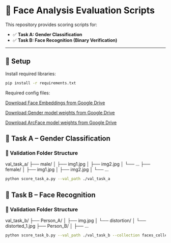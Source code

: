 # 🧪 Face Analysis Evaluation Scripts

This repository provides scoring scripts for:

- ✅ **Task A: Gender Classification**
- ✅ **Task B: Face Recognition (Binary Verification)**

---

## 🔧 Setup

Install required libraries:

```bash
pip install -r requirements.txt
```

Required config files:

[Download Face Embeddings from Google Drive]([https://drive.google.com/file/d/FILE_ID/view?usp=sharing](https://drive.google.com/file/d/1ObtkkYKOJGIJucQQTOQF7R_G9tOU7NLz/view?usp=sharing))

[Download Gender model weights from Google Drive]([https://drive.google.com/file/d/FILE_ID/view?usp=sharing](https://drive.google.com/file/d/1A2uyjeNqPE1yJQTqSSCDEKORDOGF26Kj/view?usp=sharing))

[Download ArcFace model weights from Google Drive]([https://drive.google.com/file/d/FILE_ID/view?usp=sharing](https://drive.google.com/file/d/1p7LM_NhbGcf6eff-2pdmuZn83nIx7XSs/view?usp=sharing))



## 🧠 Task A – Gender Classification

### 📁 Validation Folder Structure

val_task_a/
├── male/
│   ├── img1.jpg
│   ├── img2.jpg
│   └── ...
├── female/
│   ├── img1.jpg
│   ├── img2.jpg
│   └── ...

```bash
python score_task_a.py --val_path ./val_task_a
```

## 🧠 Task B – Face Recognition

### 📁 Validation Folder Structure

val_task_b/
├── Person_A/
│   ├── img.jpg
│   └── distortion/
│       └── distorted_1.jpg
├── Person_B/
│   ├── ...


```bash
python score_task_b.py --val_path ./val_task_b --collection faces_collection.json
```


